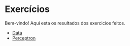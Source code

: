# Exercícios

Bem-vindo! Aqui esta os resultados dos exercicios feitos.

- [Data](data/ex1/exercise1.md)
- [Perceptron](perceptron/exercise1.md)